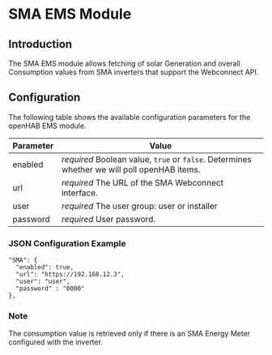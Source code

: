 # SMA EMS Module

## Introduction

The SMA EMS module allows fetching of solar Generation and overall Consumption values from SMA inverters that support the Webconnect API.

## Configuration

The following table shows the available configuration parameters for the openHAB EMS module.

| Parameter   | Value         |
| ----------- | ------------- |
| enabled     | *required* Boolean value, `true` or `false`. Determines whether we will poll openHAB items. |
| url    | *required* The URL of the SMA Webconnect interface. |
| user | *required* The user group: user or installer |
| password  | *required* User password. |

### JSON Configuration Example

```
"SMA": {
  "enabled": true,
  "url": "https://192.168.12.3",
  "user": "user",
  "password" : "0000"
},
```

### Note
The consumption value is retrieved only if there is an SMA Energy Meter configured with the inverter.

